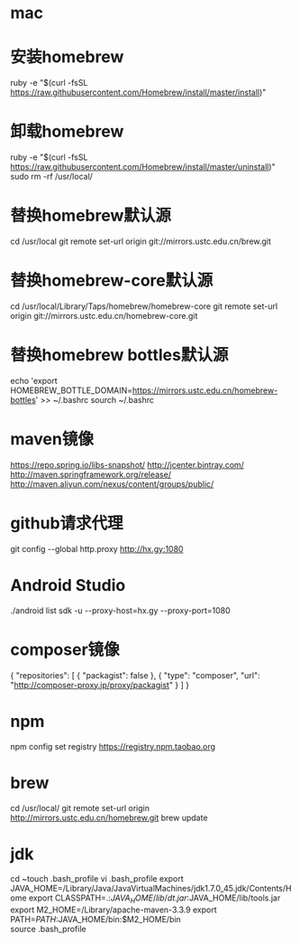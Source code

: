 # mac
# 安装homebrew
ruby -e "$(curl -fsSL https://raw.githubusercontent.com/Homebrew/install/master/install)"
# 卸载homebrew
ruby -e "$(curl -fsSL https://raw.githubusercontent.com/Homebrew/install/master/uninstall)" 
sudo rm -rf /usr/local/

# 替换homebrew默认源
cd /usr/local
git remote set-url origin git://mirrors.ustc.edu.cn/brew.git

# 替换homebrew-core默认源
cd /usr/local/Library/Taps/homebrew/homebrew-core
git remote set-url origin git://mirrors.ustc.edu.cn/homebrew-core.git

# 替换homebrew bottles默认源
echo 'export HOMEBREW_BOTTLE_DOMAIN=https://mirrors.ustc.edu.cn/homebrew-bottles' >> ~/.bashrc
sourch ~/.bashrc

# maven镜像
https://repo.spring.io/libs-snapshot/
http://jcenter.bintray.com/
http://maven.springframework.org/release/
http://maven.aliyun.com/nexus/content/groups/public/

# github请求代理
git config --global http.proxy http://hx.gy:1080
# Android Studio
./android list sdk -u --proxy-host=hx.gy --proxy-port=1080
# composer镜像
{
    "repositories": [
        { "packagist": false },
        {
            "type": "composer",
            "url": "http://composer-proxy.jp/proxy/packagist"
        }
    ]
}
# npm
npm config set registry https://registry.npm.taobao.org 
# brew
cd /usr/local/ 
git remote set-url origin http://mirrors.ustc.edu.cn/homebrew.git 
brew update 

# jdk
cd  ~touch .bash_profile 
vi  .bash_profile 
export JAVA_HOME=/Library/Java/JavaVirtualMachines/jdk1.7.0_45.jdk/Contents/Home 
export CLASSPATH=.:$JAVA_HOME/lib/dt.jar:$JAVA_HOME/lib/tools.jar 
export M2_HOME=/Library/apache-maven-3.3.9 
export PATH=$PATH:$JAVA_HOME/bin:$M2_HOME/bin  
source .bash_profile 
